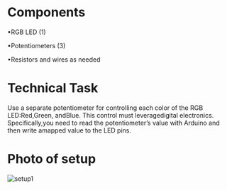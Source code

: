 # Components
•RGB LED (1)

•Potentiometers (3)

•Resistors and wires as needed

# Technical Task
Use a separate potentiometer for controlling each color of the RGB LED:Red,Green, andBlue.  This control must leveragedigital electronics.  Specifically,you  need  to read  the  potentiometer’s  value  with  Arduino  and  then  write  amapped value to the LED pins.


# Photo of setup

![setup1](https://github.com/Ramona23serban/IntroductionToRobotics/assets/116956079/9a29432f-e21f-4188-ad00-194f17b66e56)
